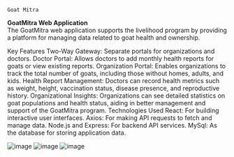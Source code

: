                                                                                   Goat Mitra


**GoatMitra Web Application**  
The GoatMitra web application supports the livelihood program by providing a platform for managing data related to goat health and ownership.

Key Features
Two-Way Gateway: Separate portals for organizations and doctors.
Doctor Portal: Allows doctors to add monthly health reports for goats or view existing reports.
Organization Portal: Enables organizations to track the total number of goats, including those without homes, adults, and kids.
Health Report Management: Doctors can record health metrics such as weight, height, vaccination status, disease presence, and reproductive history.
Organizational Insights: Organizations can see detailed statistics on goat populations and health status, aiding in better management and support of the GoatMitra program.
Technologies Used
React: For building interactive user interfaces.
Axios: For making API requests to fetch and manage data.
Node.js and Express: For backend API services.
MySql: As the database for storing application data.

![image](https://github.com/user-attachments/assets/2703a2dd-0720-4f92-9c6f-0d8295ef8c65)
![image](https://github.com/user-attachments/assets/8d92ea9b-d945-46f0-a8c7-fd36d2bb8e2c)
![image](https://github.com/user-attachments/assets/41ff540f-d29e-4ebb-a465-fdccc310f12e)

